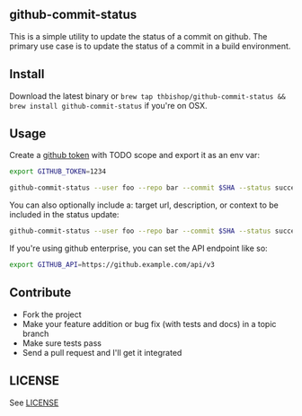 ## github-commit-status

This is a simple utility to update the status of a commit on github. The
primary use case is to update the status of a commit in a build environment.

## Install

Download the latest binary or
`brew tap thbishop/github-commit-status && brew install github-commit-status`
if you're on OSX.

## Usage

Create a [github token]() with TODO scope and export it as an env var:
```sh
export GITHUB_TOKEN=1234
```

```sh
github-commit-status --user foo --repo bar --commit $SHA --status success
```

You can also optionally include a: target url, description, or context to be included in the status update:
```sh
github-commit-status --user foo --repo bar --commit $SHA --status success --target-url https://ci.example.com/build/1 --description "It failed because it is busted" --context ci
```

If you're using github enterprise, you can set the API endpoint like so:
```sh
export GITHUB_API=https://github.example.com/api/v3
```

## Contribute
* Fork the project
* Make your feature addition or bug fix (with tests and docs) in a topic branch
* Make sure tests pass
* Send a pull request and I'll get it integrated

## LICENSE
See [LICENSE](LICENSE)
